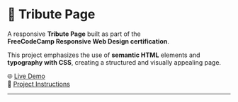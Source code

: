# 🎨 Tribute Page

A responsive **Tribute Page** built as part of the  
**FreeCodeCamp Responsive Web Design certification**.  

This project emphasizes the use of **semantic HTML** elements and  
**typography with CSS**, creating a structured and visually appealing page.

🌐 [Live Demo](https://aimNana.github.io/fcc-responsive-web-design-projects/tribute-page/)  
📄 [Project Instructions](https://www.freecodecamp.org/learn/2022/responsive-web-design/#build-a-tribute-page)

---
